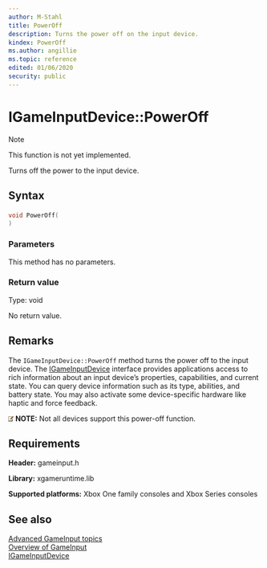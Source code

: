 ```yaml
---
author: M-Stahl
title: PowerOff
description: Turns the power off on the input device.
kindex: PowerOff
ms.author: angillie
ms.topic: reference
edited: 01/06/2020
security: public
---
```


# IGameInputDevice::PowerOff  

> [!NOTE]
> This function is not yet implemented.

Turns off the power to the input device.  

## Syntax  
  
```cpp
void PowerOff(  
)  
```  
  
### Parameters  
  
This method has no parameters.

### Return value 

Type: void
  
No return value.  
  
## Remarks  
  
The ``IGameInputDevice::PowerOff`` method turns the power off to the input device. The [IGameInputDevice](../igameinputdevice.md) interface provides applications access to rich information about an input device’s properties, capabilities, and current state. You can query device information such as its type, abilities, and battery state. You may also activate some device-specific hardware like haptic and force feedback.

![alert](../../../../../../../../resources/gamecore/images/en-us/common/note.gif) **NOTE:** Not all devices support this power-off function.

## Requirements  
  
**Header:** gameinput.h
  
**Library:** xgameruntime.lib
  
**Supported platforms:** Xbox One family consoles and Xbox Series consoles  
  
## See also  

[Advanced GameInput topics](../../../../../../input/advanced/input-advanced-topics.md)    
[Overview of GameInput](../../../../../../input/overviews/input-overview.md)  
[IGameInputDevice](../igameinputdevice.md)  